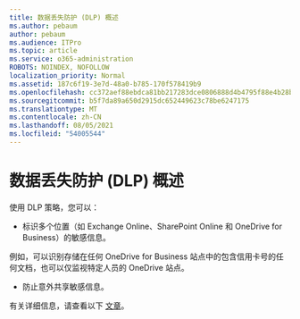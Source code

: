 ```yaml
---
title: 数据丢失防护 (DLP) 概述
ms.author: pebaum
author: pebaum
ms.audience: ITPro
ms.topic: article
ms.service: o365-administration
ROBOTS: NOINDEX, NOFOLLOW
localization_priority: Normal
ms.assetid: 187c6f19-3e7d-48a0-b785-170f578419b9
ms.openlocfilehash: cc372aef88ebdca81bb217283dce0806888d4b4795f88e4b28bd36cc2c6f1c5f
ms.sourcegitcommit: b5f7da89a650d2915dc652449623c78be6247175
ms.translationtype: MT
ms.contentlocale: zh-CN
ms.lasthandoff: 08/05/2021
ms.locfileid: "54005544"
---
```

# <a name="data-loss-prevention-dlp-overview"></a>数据丢失防护 (DLP) 概述

使用 DLP 策略，您可以：

- 标识多个位置（如 Exchange Online、SharePoint Online 和 OneDrive for Business）的敏感信息。


例如，可以识别存储在任何 OneDrive for Business 站点中的包含信用卡号的任何文档，也可以仅监视特定人员的 OneDrive 站点。

- 防止意外共享敏感信息。


有关详细信息，请查看以下 [文章](https://docs.microsoft.com/microsoft-365/compliance/data-loss-prevention-policies)。


